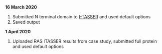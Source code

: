 **16 March 2020**
1. Submitted N terminal domain to [I-TASSER](https://zhanglab.ccmb.med.umich.edu/I-TASSER/) and used default options
1. Saved output

**1 April 2020**
1. Uploaded RAS ITASSER results from case study, submitted full protein and used default options
